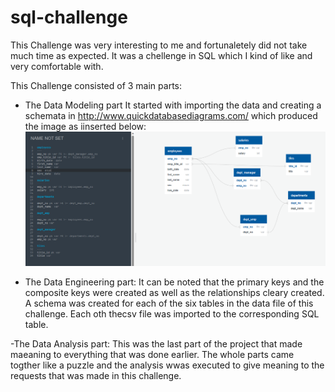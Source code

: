 # sql-challenge
This Challenge was very interesting to me and fortunaletely did not take much time as expected. 
It was a chellenge in SQL which I kind of like and very comfortable with.

This Challenge consisted of 3 main parts:
- The Data Modeling part
It started with importing the data and creating a schemata in  http://www.quickdatabasediagrams.com/ which produced the image as iinserted below:
![Alt text](<Screenshot 2024-01-24 204850.png>)

- The Data Engineering part:
It can be noted that the primary keys and the composite keys were created as well as the relationships cleary created.
A schema was created for each of the six tables in the data file of this challenge.
Each oth thecsv file was imported to the corresponding SQL table.

-The Data Analysis part:
This was the last part of the project that made maeaning to everything that was done earlier.
The whole parts came togther like a puzzle and the analysis wwas executed to give meaning to the requests that was made in this challenge.